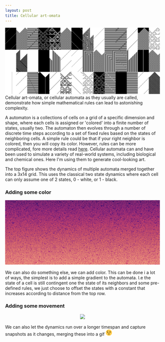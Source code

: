 ```yaml
---
layout: post
title: Cellular art-omata 
---
```

<img src="/images/2019/cellular_automata.png" class="fit image">
Cellular art-omata, or cellular automata as they usually are called, demonstrate how simple mathematical rules can lead to astonishing complexity. 

A automaton is a collections of cells on a grid of a specific dimension and shape, where each cells is assigned or 'colored' into a finite number of states, usually two. 
The automaton then evolves through a number of discrete time steps according to a set of fixed rules based on the states of neighboring cells. 
A simple rule could be that if your right neighbor is colored, then you will copy its color. However, rules can be more complicated, fore more details read [here](http://mathworld.wolfram.com/ElementaryCellularAutomaton.html).
Cellular automata can and have been used to simulate a variety of real-world systems, including biological and chemical ones. 
Here I'm using them to generate cool-looking art.

The top figure shows the dynamics of multiple automata merged together into a 3x14 grid. This uses the classical two state dynamics where each cell can only assume one of 2 states, 0 - white, or 1 - black.

### Adding some color

<center><img src="/images/2019/magma_automata.png" class="fit image"></center>

We can also do something else, we can add color. This can be done i a lot of ways, the simplest is to add a simple gradient to the automata. I.e the state of a cell is still contingent one the state of its neighbors and some pre-defined rules, we just choose to offset the states with a constant that increases according to distance from the top row.

### Adding some movement

<center><img src="/images/2019/dynamics.gif" class="fit image" style="width:300px"></center>

We can also let the dynamics run over a longer timespan and capture snapshots as it changes, merging these into a gif <img src="/images/2019/winking-face.png" width="20">
